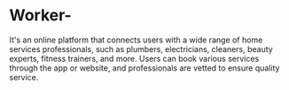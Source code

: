 # Worker-
It's an online platform  that connects users with a wide range of home services professionals, such as plumbers, electricians, cleaners, beauty experts, fitness trainers, and more. Users can book various services through the app or website, and professionals are vetted to ensure quality service.
